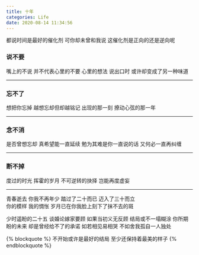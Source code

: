 ```yaml
---
title: 十年
categories: Life
date: 2020-08-14 11:34:56
---
```


都说时间是最好的催化剂
可你却未曾和我说
这催化剂是正向的还是逆向呢

### 说不要
嘴上的不说 并不代表心里的不要 
心里的想法 说出口时 或许却变成了另一种味道
<hr>

### 忘不了
想把你忘掉 越想忘却但却越铭记
出现的那一刻 撩动心弦的那一年
<hr>

### 念不消
是否曾想忘却 真希望能一直延续
勉为其难是你一直说的话 又何必一直再纠缠
<hr>

### 断不掉
度过的时光 挥霍的岁月
不可逆转的抉择 岂能再度虚妄
<hr>

青春逝去 你我不再年少 
踏过了二十而已 迈入了三十而立  
你的模样 我的惆怅 
岁月已在你我脸上刻下了抹不去的斑

少时遥盼的二十五 谈婚论嫁家要顾
如果当初义无反顾 结局或不一塌糊涂
你所期盼的未来 却是曾经给不了的承诺
如若相见易相哭 不如舍我孤自一人独处

{% blockquote %}
不开始或许是最好的结局
至少还保持着最美的样子
{% endblockquote %}